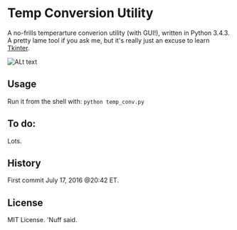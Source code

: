 # Temp Conversion Utility
A no-frills temperarture converion utility (with GUI!), written in Python 3.4.3.
A pretty lame tool if you ask me, but it's really just an excuse to learn [Tkinter](https://wiki.python.org/moin/TkInter). 

![ALt text](https://github.com/marshki/temp_conversion/blob/master/temp_convert_title.png?raw+true "temp")

## Usage 
Run it from the shell with: 
`python temp_conv.py` 

## To do: 
Lots. 

## History 
First commit July 17, 2016 @20:42 ET. 

## License 
MIT License. 'Nuff said. 
